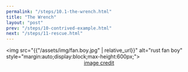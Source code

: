 ```yaml
---
permalink: "/steps/10.1-the-wrench.html"
title: "The Wrench"
layout: "post"
prev: "/steps/10-contrived-example.html"
next: "/steps/11-rescue.html"
---
```


<img src="{{"/assets/img/fan.boy.jpg" | relative_url}}" alt="rust fan boy" style="margin:auto;display:block;max-height:600px;">
<a href="https://www.dragoart.com/tuts/3423/1/1/how-to-draw-chum-chum-from-fanboy-and-chum-chum.htm" style="display:block;margin:auto;text-align:center;">image credit</a>